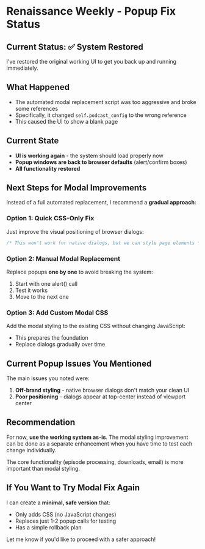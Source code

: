 # Renaissance Weekly - Popup Fix Status

## Current Status: ✅ System Restored

I've restored the original working UI to get you back up and running immediately.

## What Happened
- The automated modal replacement script was too aggressive and broke some references
- Specifically, it changed `self.podcast_config` to the wrong reference
- This caused the UI to show a blank page

## Current State
- **UI is working again** - the system should load properly now
- **Popup windows are back to browser defaults** (alert/confirm boxes)
- **All functionality restored**

## Next Steps for Modal Improvements

Instead of a full automated replacement, I recommend a **gradual approach**:

### Option 1: Quick CSS-Only Fix
Just improve the visual positioning of browser dialogs:
```css
/* This won't work for native dialogs, but we can style page elements */
```

### Option 2: Manual Modal Replacement
Replace popups **one by one** to avoid breaking the system:
1. Start with one alert() call
2. Test it works
3. Move to the next one

### Option 3: Add Custom Modal CSS
Add the modal styling to the existing CSS without changing JavaScript:
- This prepares the foundation
- Replace dialogs gradually over time

## Current Popup Issues You Mentioned

The main issues you noted were:
1. **Off-brand styling** - native browser dialogs don't match your clean UI
2. **Poor positioning** - dialogs appear at top-center instead of viewport center

## Recommendation

For now, **use the working system as-is**. The modal styling improvement can be done as a separate enhancement when you have time to test each change individually.

The core functionality (episode processing, downloads, email) is more important than modal styling.

## If You Want to Try Modal Fix Again

I can create a **minimal, safe version** that:
- Only adds CSS (no JavaScript changes)
- Replaces just 1-2 popup calls for testing
- Has a simple rollback plan

Let me know if you'd like to proceed with a safer approach!